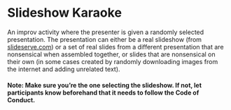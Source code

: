 # Slideshow Karaoke

An improv activity where the presenter is given a randomly selected presentation. The presentation can either be a real slideshow \(from [slideserve.com](http://slideserve.com)\) or a set of real slides from a different presentation that are nonsensical when assembled together, or slides that are nonsensical on their own \(in some cases created by randomly downloading images from the internet and adding unrelated text\).

#### **Note:** Make sure you’re the one selecting the slideshow. If not, let participants know beforehand that it needs to follow the Code of Conduct.

